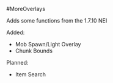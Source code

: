 #MoreOverlays

Adds some functions from the 1.7.10 NEI

Added:
* Mob Spawn/Light Overlay
* Chunk Bounds

Planned:
* Item Search
